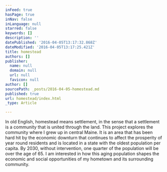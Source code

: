 ```yaml
---
inFeed: true
hasPage: true
inNav: false
inLanguage: null
starred: false
keywords: []
description: ''
datePublished: '2016-04-05T13:17:32.868Z'
dateModified: '2016-04-05T13:17:25.421Z'
title: homestead
authors: []
publisher:
  name: null
  domain: null
  url: null
  favicon: null
author: []
sourcePath: _posts/2016-04-05-homestead.md
published: true
url: homestead/index.html
_type: Article

---
```

In old English, homestead means settlement, in the sense that a settlement is a community that is united through the land. This project explores the community where I grew up in central Maine. It is an area that has been hard hit by the economic downturn that continues to affect the prosperity of year round residents and is located in a state with the oldest population per capita. By 2030, without intervention, one quarter of the population will be over the age of 65\. I am interested in how this aging population shapes the economic and social opportunities of my hometown and its surrounding community.